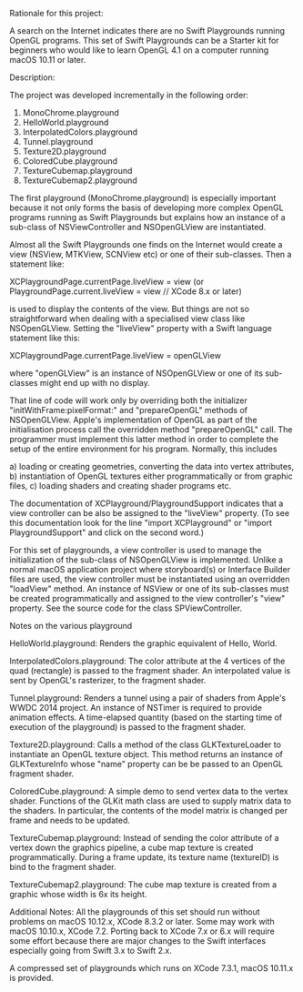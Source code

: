 Rationale for this project:

A search on the Internet indicates there are no Swift Playgrounds running OpenGL programs. This set of Swift Playgrounds can be a Starter kit for beginners who would like to learn OpenGL 4.1 on a computer running macOS 10.11 or later.

Description:

The project was developed incrementally in the following order:

1)  MonoChrome.playground
2)  HelloWorld.playground
3)  InterpolatedColors.playground
4)  Tunnel.playground
5)  Texture2D.playground
6)  ColoredCube.playground
7)  TextureCubemap.playground
8)  TextureCubemap2.playground

The first playground (MonoChrome.playground) is especially important because it not only forms the basis of developing more complex OpenGL programs running as Swift Playgrounds but explains how an instance of a sub-class of NSViewController and NSOpenGLView are instantiated.

Almost all the Swift Playgrounds one finds on the Internet would create a view (NSView, MTKView, SCNView etc) or one of their sub-classes. Then a statement like:

XCPlaygroundPage.currentPage.liveView = view
(or PlaygroundPage.current.liveView = view   // XCode 8.x or later)

is used to display the contents of the view. But things are not so straightforward when dealing with a specialised view class like NSOpenGLView. Setting the "liveView" property with a Swift language statement like this:

XCPlaygroundPage.currentPage.liveView = openGLView

where "openGLView" is an instance of NSOpenGLView or one of its sub-classes might end up with no display.

That line of code will work only by overriding both the initializer "initWithFrame:pixelFormat:" and "prepareOpenGL" methods of NSOpenGLView. Apple's implementation of OpenGL as part of the initialisation process call the overridden method "prepareOpenGL" call. The programmer must implement this latter method in order to complete the setup of the entire environment for his program. Normally, this includes 

a) loading or creating geometries, converting the data into vertex attributes, 
b) instantiation of OpenGL textures either programmatically or from graphic files,
c) loading shaders and creating shader programs etc.

The documentation of XCPlayground/PlaygroundSupport indicates that a view controller can be also be assigned to the "liveView" property. (To see this documentation look for the line "import XCPlayground" or "import PlaygroundSupport" and click on the second word.)

For this set of playgrounds, a view controller is used to manage the initialization of the sub-class of NSOpenGLView is implemented. Unlike a normal macOS application project where storyboard(s) or Interface Builder files are used, the view controller must be instantiated using an overridden "loadView" method. An instance of NSView or one of its sub-classes must be created programmatically and assigned to the view controller's "view" property. See the source code for the class SPViewController.


Notes on the various playground

HelloWorld.playground: Renders the graphic equivalent of Hello, World.

InterpolatedColors.playground: The color attribute at the 4 vertices of the quad (rectangle) is passed to the fragment shader. An interpolated value is sent by OpenGL's rasterizer, to the fragment shader.

Tunnel.playground: Renders a tunnel using a pair of shaders from Apple's WWDC 2014 project. An instance of NSTimer is required to provide animation effects. A time-elapsed quantity (based on the starting time of execution of the playground) is passed to the fragment shader.

Texture2D.playground: Calls a method of the class GLKTextureLoader to instantiate an OpenGL texture object. This method returns an instance of GLKTextureInfo whose "name" property can be be passed to an OpenGL fragment shader.

ColoredCube.playground: A simple demo to send vertex data to the vertex shader. Functions of the GLKit math class are used to supply matrix data to the shaders. In particular, the contents of the model matrix is changed per frame and needs to be updated.

TextureCubemap.playground: Instead of sending the color attribute of a vertex down the graphics pipeline, a cube map texture is created programmatically. During a frame update, its texture name (textureID) is bind to the fragment shader.

TextureCubemap2.playground: The cube map texture is created from a graphic whose width is 6x its height.

Additional Notes:
All the playgrounds of this set should run without problems on macOS 10.12.x, XCode 8.3.2 or later.
Some may work with macOS 10.10.x, XCode 7.2. Porting back to XCode 7.x or 6.x will require some effort because there are major changes to the Swift interfaces especially going from Swift 3.x to Swift 2.x.

A compressed set of playgrounds which runs on XCode 7.3.1, macOS 10.11.x is provided.